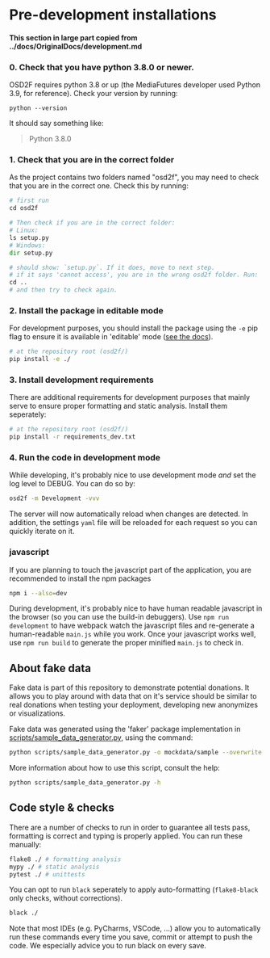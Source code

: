# Pre-development installations
#### This section in large part copied from ../docs/OriginalDocs/development.md

### 0. Check that you have python 3.8.0 or newer.
OSD2F requires python 3.8 or up (the MediaFutures developer used Python 3.9, for reference). Check your version by running:

```
python --version
```
It should say something like:

> Python 3.8.0

### 1. Check that you are in the correct  folder
As the project contains two folders named "osd2f", you may need to check that you are in the correct one. Check this by 
running:

```python
# first run
cd osd2f

# Then check if you are in the correct folder:
# Linux:
ls setup.py
# Windows:
dir setup.py

# should show: `setup.py`. If it does, move to next step.
# if it says 'cannot access', you are in the wrong osd2f folder. Run:
cd ..
# and then try to check again.
```

### 2. Install the package in editable mode

For development purposes, you should install the package using the `-e` pip flag 
to ensure it is available in 'editable' mode ([see the docs](https://pip.pypa.io/en/stable/reference/pip_install/)).

```bash
# at the repository root (osd2f/)
pip install -e ./
```

### 3. Install development requirements

There are additional requirements for development purposes that 
mainly serve to ensure proper formatting and static analysis. Install
them seperately:

```bash
# at the repository root (osd2f/)
pip install -r requirements_dev.txt
```

### 4. Run the code in development mode

While developing, it's probably nice to use development mode *and* set the
log level to DEBUG. You can do so by:

```bash
osd2f -m Development -vvv 
```
The server will now automatically reload when changes are detected. In addition, the settings `yaml` file will be reloaded for each request so
you can quickly iterate on it. 

### javascript

If you are planning to touch the javascript part of the application, you
are recommended to install the npm packages

```bash
npm i --also=dev
```

During development, it's probably nice to have human readable javascript in the
browser (so you can use the build-in debuggers). Use `npm run development` to have webpack watch the javascript files and re-generate a human-readable `main.js` while you work. Once your javascript works well, use `npm run build` to generate the proper minified `main.js` to check in. 


## About fake data

Fake data is part of this repository to demonstrate potential donations. It allows you to play around with data
that on it's service should be similar to real donations when testing your deployment, developing new anonymizes or
visualizations. 

Fake data was generated using the 'faker' package implementation in [scripts/sample_data_generator.py](../../scripts/sample_data_generator.py), using the command:

```bash
python scripts/sample_data_generator.py -o mockdata/sample --overwrite -i 2 -z -tz -t
```

More information about how to use this script, consult the help:

```bash
python scripts/sample_data_generator.py -h
```

## Code style & checks

There are a number of checks to run in order to guarantee all tests pass, formatting is correct and typing is properly applied. You can run these manually:

```bash
flake8 ./ # formatting analysis
mypy ./ # static analysis
pytest ./ # unittests
```

You can opt to run `black` seperately to apply auto-formatting (`flake8-black` only checks, without corrections).

```bash
black ./
```

Note that most IDEs (e.g. PyCharms, VSCode, ...) allow you to automatically run these commands every time you save, commit or attempt to push the code. We especially advice you to run black on every save. 
